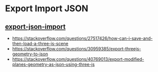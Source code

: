 

# Export Import JSON

## [export-json-import]( export-json-import.html )


* <https://stackoverflow.com/questions/27517426/how-can-i-save-and-then-load-a-three-js-scene>
* <https://stackoverflow.com/questions/30959385/export-threejs-geometry-to-json>
* <https://stackoverflow.com/questions/40769013/export-modified-planes-geometry-as-json-using-three-js>
